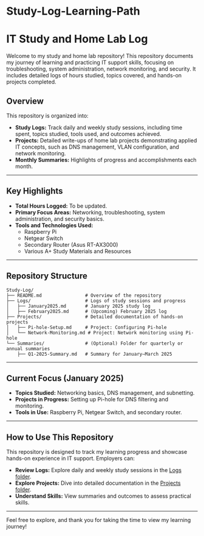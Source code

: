 # Study-Log-Learning-Path

# **IT Study and Home Lab Log**

Welcome to my study and home lab repository! This repository documents my journey of learning and practicing IT support skills, focusing on troubleshooting, system administration, network monitoring, and security. It includes detailed logs of hours studied, topics covered, and hands-on projects completed.

## **Overview**
This repository is organized into:
- **Study Logs:** Track daily and weekly study sessions, including time spent, topics studied, tools used, and outcomes achieved.  
- **Projects:** Detailed write-ups of home lab projects demonstrating applied IT concepts, such as DNS management, VLAN configuration, and network monitoring.  
- **Monthly Summaries:** Highlights of progress and accomplishments each month.

---

## **Key Highlights**
- **Total Hours Logged:** To be updated.  
- **Primary Focus Areas:** Networking, troubleshooting, system administration, and security basics.  
- **Tools and Technologies Used:**  
  - Raspberry Pi    
  - Netgear Switch  
  - Secondary Router (Asus RT-AX3000)  
  - Various A+ Study Materials and Resources 

---

## **Repository Structure**
```plaintext
Study-Log/
├── README.md                # Overview of the repository
├── Logs/                    # Logs of study sessions and progress
│   ├── January2025.md       # January 2025 study log
│   ├── February2025.md      # (Upcoming) February 2025 log
├── Projects/                # Detailed documentation of hands-on projects
│   ├── Pi-hole-Setup.md     # Project: Configuring Pi-hole
│   └── Network-Monitoring.md # Project: Network monitoring using Pi-hole
└── Summaries/               # (Optional) Folder for quarterly or annual summaries
    ├── Q1-2025-Summary.md   # Summary for January–March 2025
```

---

## **Current Focus (January 2025)**
- **Topics Studied:** Networking basics, DNS management, and subnetting.
- **Projects in Progress:** Setting up Pi-hole for DNS filtering and monitoring.
- **Tools in Use:** Raspberry Pi, Netgear Switch, and secondary router.

---

## **How to Use This Repository**
This repository is designed to track my learning progress and showcase hands-on experience in IT support. Employers can:
- **Review Logs:** Explore daily and weekly study sessions in the [Logs folder](Logs/).  
- **Explore Projects:** Dive into detailed documentation in the [Projects folder](Projects/).  
- **Understand Skills:** View summaries and outcomes to assess practical skills.

---

Feel free to explore, and thank you for taking the time to view my learning journey!

